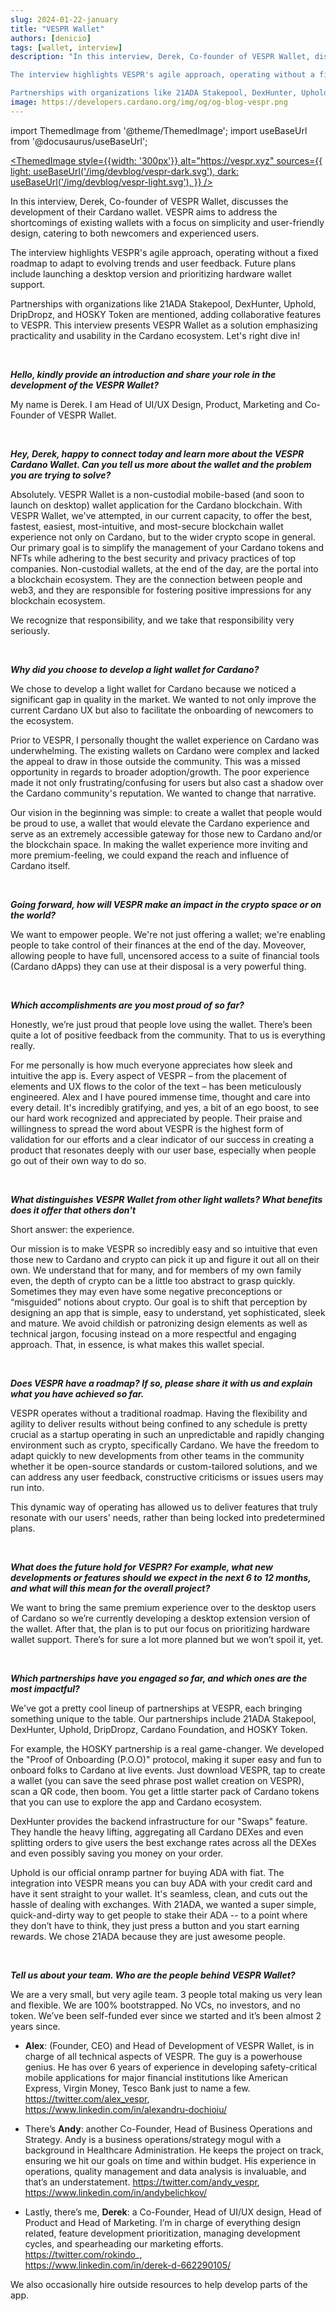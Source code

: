 ```yaml
---
slug: 2024-01-22-january
title: "VESPR Wallet"
authors: [denicio]
tags: [wallet, interview]
description: "In this interview, Derek, Co-founder of VESPR Wallet, discusses the development of their Cardano wallet. VESPR aims to address the shortcomings of existing wallets with a focus on simplicity and user-friendly design, catering to both newcomers and experienced users.

The interview highlights VESPR's agile approach, operating without a fixed roadmap to adapt to evolving trends and user feedback. Future plans include launching a desktop version and prioritizing hardware wallet support.

Partnerships with organizations like 21ADA Stakepool, DexHunter, Uphold, DripDropz, and HOSKY Token are mentioned, adding collaborative features to VESPR. This interview presents VESPR Wallet as a solution emphasizing practicality and usability in the Cardano ecosystem. Let's dive right in!"
image: https://developers.cardano.org/img/og/og-blog-vespr.png
---
```


import ThemedImage from '@theme/ThemedImage';
import useBaseUrl from '@docusaurus/useBaseUrl';

 [<ThemedImage
style={{width: '300px'}}
alt="https://vespr.xyz"
sources={{
    light: useBaseUrl('/img/devblog/vespr-dark.svg'),
    dark: useBaseUrl('/img/devblog/vespr-light.svg'),
  }}
/>](https://vespr.xyz)

In this interview, Derek, Co-founder of VESPR Wallet, discusses the development of their Cardano wallet. VESPR aims to address the shortcomings of existing wallets with a focus on simplicity and user-friendly design, catering to both newcomers and experienced users.

The interview highlights VESPR's agile approach, operating without a fixed roadmap to adapt to evolving trends and user feedback. Future plans include launching a desktop version and prioritizing hardware wallet support.

Partnerships with organizations like 21ADA Stakepool, DexHunter, Uphold, DripDropz, and HOSKY Token are mentioned, adding collaborative features to VESPR. This interview presents VESPR Wallet as a solution emphasizing practicality and usability in the Cardano ecosystem. Let's right dive in!


<!-- truncate -->
<br />

**_Hello, kindly provide an introduction and share your role in the development of the VESPR Wallet?_**

My name is Derek. I am Head of UI/UX Design, Product, Marketing and Co-Founder of VESPR Wallet.


<br />

**_Hey, Derek, happy to connect today and learn more about the VESPR Cardano Wallet. Can you tell us more about the wallet and the problem you are trying to solve?_**

Absolutely. VESPR Wallet is a non-custodial mobile-based (and soon to launch on desktop) wallet application for the Cardano blockchain. With VESPR Wallet, we've attempted, in our current capacity, to offer the best, fastest, easiest, most-intuitive, and most-secure blockchain wallet experience not only on Cardano, but to the wider crypto scope in general. Our primary goal is to simplify the management of your Cardano tokens and NFTs while adhering to the best security and privacy practices of top companies. Non-custodial wallets, at the end of the day, are the portal into a blockchain ecosystem. They are the connection between people and web3, and they are responsible for fostering positive impressions for any blockchain ecosystem. 

We recognize that responsibility, and we take that responsibility very seriously.


<br />

**_Why did you choose to develop a light wallet for Cardano?_**

We chose to develop a light wallet for Cardano because we noticed a significant gap in quality in the market. We wanted to not only improve the current Cardano UX but also to facilitate the onboarding of newcomers to the ecosystem. 

Prior to VESPR, I personally thought the wallet experience on Cardano was underwhelming. The existing wallets on Cardano were complex and lacked the appeal to draw in those outside the community. This was a missed opportunity in regards to broader adoption/growth.
The poor experience made it not only frustrating/confusing for users but also cast a shadow over the Cardano community's reputation. We wanted to change that narrative.

Our vision in the beginning was simple: to create a wallet that people would be proud to use, a wallet that would elevate the Cardano experience and serve as an extremely accessible gateway for those new to Cardano and/or the blockchain space. In making the wallet experience more inviting and more premium-feeling, we could expand the reach and influence of Cardano itself.


<br />

**_Going forward, how will VESPR make an impact in the crypto space or on the world?_**

We want to empower people. We're not just offering a wallet; we're enabling people to take control of their finances at the end of the day. Moveover, allowing people to have full, uncensored access to a suite of financial tools (Cardano dApps) they can use at their disposal is a very powerful thing.


<br />

**_Which accomplishments are you most proud of so far?_**

Honestly, we’re just proud that people love using the wallet. There’s been quite a lot of positive feedback from the community. That to us is everything really.

For me personally is how much everyone appreciates how sleek and intuitive the app is. Every aspect of VESPR – from the placement of elements and UX flows to the color of the text – has been meticulously engineered. Alex and I have poured immense time, thought and care into every detail. It's incredibly gratifying, and yes, a bit of an ego boost, to see our hard work recognized and appreciated by people. Their praise and willingness to spread the word about VESPR is the highest form of validation for our efforts and a clear indicator of our success in creating a product that resonates deeply with our user base, especially when people go out of their own way to do so.


<br />

**_What distinguishes VESPR Wallet from other light wallets? What benefits does it offer that others don't_**

Short answer: the experience.

Our mission is to make VESPR so incredibly easy and so intuitive that even those new to Cardano and crypto can pick it up and figure it out all on their own. We understand that for many, and for members of my own family even, the depth of crypto can be a little too abstract to grasp quickly. Sometimes they may even have some negative preconceptions or “misguided” notions about crypto. Our goal is to shift that perception by designing an app that is simple, easy to understand, yet sophisticated, sleek and mature. We avoid childish or patronizing design elements as well as technical jargon, focusing instead on a more respectful and engaging approach. That, in essence, is what makes this wallet special.


<br />

**_Does VESPR have a roadmap? If so, please share it with us and explain what you have achieved so far._**

VESPR operates without a traditional roadmap. Having the flexibility and agility to deliver results without being confined to any schedule is pretty crucial as a startup operating in such an unpredictable and rapidly changing environment such as crypto, specifically Cardano. We have the freedom to adapt quickly to new developments from other teams in the community whether it be open-source standards or custom-tailored solutions, and we can address any user feedback, constructive criticisms or issues users may run into. 

This dynamic way of operating has allowed us to deliver features that truly resonate with our users' needs, rather than being locked into predetermined plans.


<br />

**_What does the future hold for VESPR? For example, what new developments or features should we expect in the next 6 to 12 months, and what will this mean for the overall project?_**

We want to bring the same premium experience over to the desktop users of Cardano so we’re currently developing a desktop extension version of the wallet. After that, the plan is to put our focus on prioritizing hardware wallet support. There’s for sure a lot more planned but we won’t spoil it, yet.


<br />

**_Which partnerships have you engaged so far, and which ones are the most impactful?_**

We've got a pretty cool lineup of partnerships at VESPR, each bringing something unique to the table. Our partnerships include 21ADA Stakepool, DexHunter, Uphold, DripDropz, Cardano Foundation, and HOSKY Token. 

For example, the HOSKY partnership is a real game-changer. We developed the "Proof of Onboarding (P.O.O)" protocol, making it super easy and fun to onboard folks to Cardano at live events. Just download VESPR, tap to create a wallet (you can save the seed phrase post wallet creation on VESPR), scan a QR code, then boom. You get a little starter pack of Cardano tokens that you can use to explore the app and Cardano ecosystem.

DexHunter provides the backend infrastructure for our "Swaps" feature. They handle the heavy lifting, aggregating all Cardano DEXes and even splitting orders to give users the best exchange rates across all the DEXes and even possibly saving you money on your order.

Uphold is our official onramp partner for buying ADA with fiat. The integration into VESPR means you can buy ADA with your credit card and have it sent straight to your wallet. It's seamless, clean, and cuts out the hassle of dealing with exchanges.
With 21ADA, we wanted a super simple, quick-and-dirty way to get people to stake their ADA -- to a point where they don’t have to think, they just press a button and you start earning rewards. We chose 21ADA because they are just awesome people.


<br />

**_Tell us about your team. Who are the people behind VESPR Wallet?_**

We are a very small, but very agile team. 3 people total making us very lean and flexible. We are 100% bootstrapped. No VCs, no investors, and no token. We’ve been self-funded ever since we started and it’s been almost 2 years since.

- **Alex**: (Founder, CEO) and Head of Development of VESPR Wallet, is in charge of all technical aspects of VESPR. The guy is a powerhouse genius. He has over 6 years of experience in developing safety-critical mobile applications for major financial institutions like American Express, Virgin Money, Tesco Bank just to name a few.
https://twitter.com/alex_vespr,   
https://www.linkedin.com/in/alexandru-dochioiu/

- There’s **Andy**: another Co-Founder, Head of Business Operations and Strategy. Andy is a business operations/strategy mogul with a background in Healthcare Administration. He keeps the project on track, ensuring we hit our goals on time and within budget. His experience in operations, quality management and data analysis is invaluable, and that’s an understatement.
https://twitter.com/andy_vespr,   
https://www.linkedin.com/in/andybelichkov/

- Lastly, there’s me, **Derek**: a Co-Founder, Head of UI/UX design, Head of Product and Head of Marketing. I’m in charge of everything design related, feature development prioritization, managing development cycles, and spearheading our marketing efforts. https://twitter.com/rokindo_,   
https://www.linkedin.com/in/derek-d-662290105/ 

We also occasionally hire outside resources to help develop parts of the app.
